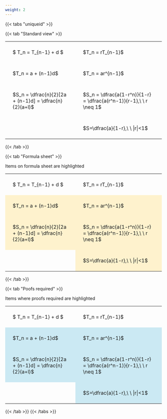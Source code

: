 ```yaml
---
weight: 2
---
```


{{< tabs "uniqueid" >}}

{{< tab "Standard view" >}}

<style type="text/css">
#T_f4aa2 th.col_heading {
  text-align: left;
  font-size: 1em;
}
#T_f4aa2 td {
  text-align: left;
  font-size: 1em;
  padding: 1.5em;
}
</style>
<table id="T_f4aa2">
  <thead>
  </thead>
  <tbody>
    <tr>
      <td id="T_f4aa2_row0_col0" class="data row0 col0" >$ T_n = T_{n-1} + d $</td>
      <td id="T_f4aa2_row0_col1" class="data row0 col1" >$T_n = rT_{n-1}$</td>
    </tr>
    <tr>
      <td id="T_f4aa2_row1_col0" class="data row1 col0" >$T_n = a + (n-1)d$</td>
      <td id="T_f4aa2_row1_col1" class="data row1 col1" >$T_n = ar^{n-1}$</td>
    </tr>
    <tr>
      <td id="T_f4aa2_row2_col0" class="data row2 col0" >$S_n = \dfrac{n}{2}[2a + (n-1)d] = \dfrac{n}{2}(a+l)$</td>
      <td id="T_f4aa2_row2_col1" class="data row2 col1" >$S_n = \dfrac{a(1-r^n)}{1-r} = \dfrac{a(r^n-1)}{r-1},\ \  r \neq 1$</td>
    </tr>
    <tr>
      <td id="T_f4aa2_row3_col0" class="data row3 col0" ></td>
      <td id="T_f4aa2_row3_col1" class="data row3 col1" >$S=\dfrac{a}{1-r},\ \ |r|<1$</td>
    </tr>
  </tbody>
</table>
{{< /tab >}}

{{< tab "Formula sheet" >}}

Items on formula sheet are highlighted 
<br>
<style type="text/css">
#T_3a4fb th.col_heading {
  text-align: left;
  font-size: 1em;
}
#T_3a4fb td {
  text-align: left;
  font-size: 1em;
  padding: 1.5em;
}
#T_3a4fb_row1_col0, #T_3a4fb_row1_col1, #T_3a4fb_row2_col0, #T_3a4fb_row2_col1, #T_3a4fb_row3_col1 {
  background-color: rgba(255,194,10, 0.2);
}
</style>
<table id="T_3a4fb">
  <thead>
  </thead>
  <tbody>
    <tr>
      <td id="T_3a4fb_row0_col0" class="data row0 col0" >$ T_n = T_{n-1} + d $</td>
      <td id="T_3a4fb_row0_col1" class="data row0 col1" >$T_n = rT_{n-1}$</td>
    </tr>
    <tr>
      <td id="T_3a4fb_row1_col0" class="data row1 col0" >$T_n = a + (n-1)d$</td>
      <td id="T_3a4fb_row1_col1" class="data row1 col1" >$T_n = ar^{n-1}$</td>
    </tr>
    <tr>
      <td id="T_3a4fb_row2_col0" class="data row2 col0" >$S_n = \dfrac{n}{2}[2a + (n-1)d] = \dfrac{n}{2}(a+l)$</td>
      <td id="T_3a4fb_row2_col1" class="data row2 col1" >$S_n = \dfrac{a(1-r^n)}{1-r} = \dfrac{a(r^n-1)}{r-1},\ \  r \neq 1$</td>
    </tr>
    <tr>
      <td id="T_3a4fb_row3_col0" class="data row3 col0" ></td>
      <td id="T_3a4fb_row3_col1" class="data row3 col1" >$S=\dfrac{a}{1-r},\ \ |r|<1$</td>
    </tr>
  </tbody>
</table>
{{< /tab >}}

{{< tab "Poofs required" >}}

Items where proofs required are highlighted 
<br>
<style type="text/css">
#T_b83da th.col_heading {
  text-align: left;
  font-size: 1em;
}
#T_b83da td {
  text-align: left;
  font-size: 1em;
  padding: 1.5em;
}
#T_b83da_row1_col0, #T_b83da_row1_col1, #T_b83da_row2_col0, #T_b83da_row2_col1, #T_b83da_row3_col1 {
  background-color: rgba(0,150,200, 0.2);
}
</style>
<table id="T_b83da">
  <thead>
  </thead>
  <tbody>
    <tr>
      <td id="T_b83da_row0_col0" class="data row0 col0" >$ T_n = T_{n-1} + d $</td>
      <td id="T_b83da_row0_col1" class="data row0 col1" >$T_n = rT_{n-1}$</td>
    </tr>
    <tr>
      <td id="T_b83da_row1_col0" class="data row1 col0" >$T_n = a + (n-1)d$</td>
      <td id="T_b83da_row1_col1" class="data row1 col1" >$T_n = ar^{n-1}$</td>
    </tr>
    <tr>
      <td id="T_b83da_row2_col0" class="data row2 col0" >$S_n = \dfrac{n}{2}[2a + (n-1)d] = \dfrac{n}{2}(a+l)$</td>
      <td id="T_b83da_row2_col1" class="data row2 col1" >$S_n = \dfrac{a(1-r^n)}{1-r} = \dfrac{a(r^n-1)}{r-1},\ \  r \neq 1$</td>
    </tr>
    <tr>
      <td id="T_b83da_row3_col0" class="data row3 col0" ></td>
      <td id="T_b83da_row3_col1" class="data row3 col1" >$S=\dfrac{a}{1-r},\ \ |r|<1$</td>
    </tr>
  </tbody>
</table>
{{< /tab >}}
{{< /tabs >}}